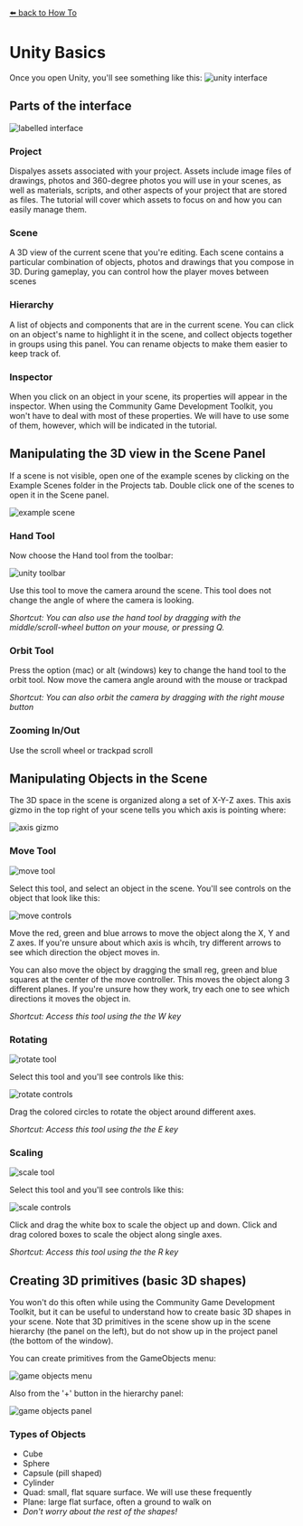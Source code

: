 [⬅️ back to How To](howto.md)

# Unity Basics

Once you open Unity, you'll see something like this:
![unity interface](images/unity-interface.jpeg)

## Parts of the interface
![labelled interface](images/unity-interface-notated.jpg)

### Project
Dispalyes assets associated with your project. Assets include image files of drawings, photos and 360-degree photos you will use in your scenes, as well as materials, scripts, and other aspects of your project that are stored as files. The tutorial will cover which assets to focus on and how you can easily manage them.

### Scene
A 3D view of the current scene that you're editing. Each scene contains a particular combination of objects, photos and drawings that you compose in 3D. During gameplay, you can control how the player moves between scenes

### Hierarchy
A list of objects and components that are in the current scene. You can click on an object's name to highlight it in the scene, and collect objects together in groups using this panel. You can rename objects to make them easier to keep track of.

### Inspector
When you click on an object in your scene, its properties will appear in the inspector. When using the Community Game Development Toolkit, you won't have to deal with most of these properties. We will have to use some of them, however, which will be indicated in the tutorial.


## Manipulating the 3D view in the Scene Panel
If a scene is not visible, open one of the example scenes by clicking on the Example Scenes folder in the Projects tab. Double click one of the scenes to open it in the Scene panel.

![example scene](images/example-scene.jpg)


### Hand Tool

Now choose the Hand tool from the toolbar:

![unity toolbar](images/hand-tool.jpg)

Use this tool to move the camera around the scene. This tool does not change the angle of where the camera is looking.

*Shortcut: You can also use the hand tool by dragging with the middle/scroll-wheel button on your mouse, or pressing Q.*

### Orbit Tool

Press the option (mac) or alt (windows) key to change the hand tool to the orbit tool. Now move the camera angle around with the mouse or trackpad

*Shortcut: You can also orbit the camera by dragging with the right mouse button*



### Zooming In/Out

Use the scroll wheel or trackpad scroll

## Manipulating Objects in the Scene

The 3D space in the scene is organized along a set of X-Y-Z axes. This axis gizmo in the top right of your scene tells you which axis is pointing where:

![axis gizmo](images/axis-gizmo.jpg)

### Move Tool

![move tool](images/move-tool.jpg)

Select this tool, and select an object in the scene. You'll see controls on the object that look like this:

![move controls](images/move-controls.jpg)

Move the red, green and blue arrows to move the object along the X, Y and Z axes. If you're unsure about which axis is whcih, try different arrows to see which direction the object moves in.

You can also move the object by dragging the small reg, green and blue squares at the center of the move controller. This moves the object along 3 different planes. If you're unsure how they work, try each one to see which directions it moves the object in.

*Shortcut: Access this tool using the the W key*

### Rotating 

![rotate tool](images/rotate-tool.jpg)

Select this tool and you'll see controls like this:

![rotate controls](images/rotate-controls.jpg)

Drag the colored circles to rotate the object around different axes. 

*Shortcut: Access this tool using the the E key*

### Scaling

![scale tool](images/scale-tool.jpg)

Select this tool and you'll see controls like this:

![scale controls](images/scale-controls.jpg)

Click and drag the white box to scale the object up and down. Click and drag colored boxes to scale the object along single axes.

*Shortcut: Access this tool using the the R key*

## Creating 3D primitives (basic 3D shapes)

You won't do this often while using the Community Game Development Toolkit, but it can be useful to understand how to create basic 3D shapes in your scene. Note that 3D primitives in the scene show up in the scene hierarchy (the panel on the left), but do not show up in the project panel (the bottom of the window).

You can create primitives from the GameObjects menu:

![game objects menu](images/create-gameobject-menu.jpg)

Also from the '+' button in the hierarchy panel:

![game objects panel](images/create-gameobject-panel.jpg)

### Types of Objects

* Cube
* Sphere
* Capsule (pill shaped)
* Cylinder
* Quad: small, flat square surface. We will use these frequently
* Plane: large flat surface, often a ground to walk on
* *Don't worry about the rest of the shapes!*









